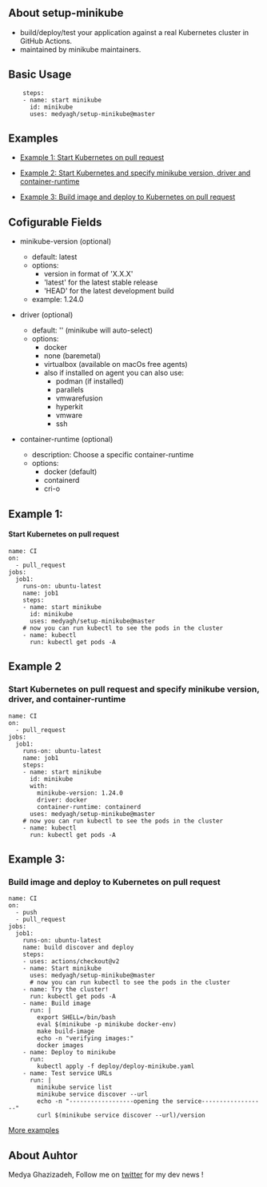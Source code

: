 
## About setup-minikube
- build/deploy/test your application against a real Kubernetes cluster in GitHub Actions.
- maintained by minikube maintainers. 

## Basic Usage
```
    steps:
    - name: start minikube
      id: minikube
      uses: medyagh/setup-minikube@master

```
## Examples
- [Example 1: Start Kubernetes on pull request](https://github.com/medyagh/setup-minikube#example-1)

- [Example 2: Start Kubernetes and specify minikube version, driver and container-runtime](https://github.com/medyagh/setup-minikube#example-2)

- [Example 3: Build image and deploy to Kubernetes on pull request](https://github.com/medyagh/setup-minikube#example-3)



## Cofigurable Fields
- minikube-version (optional)
  - default: latest
  - options: 
      - version in format of 'X.X.X'
      - 'latest' for the latest stable release
      - 'HEAD' for the latest development build
  - example: 1.24.0

- driver (optional)
  - default: '' (minikube will auto-select)
  - options: 
    - docker
    - none (baremetal)
    - virtualbox (available on macOs free agents)
    - also if installed on agent you can also use:
      - podman (if installed)
      - parallels 
      - vmwarefusion
      - hyperkit
      - vmware
      - ssh
- container-runtime (optional)
  - description: Choose a specific container-runtime
  - options: 
    - docker (default)
    - containerd
    - cri-o

## Example 1: 
#### Start Kubernetes on pull request

```
name: CI
on:
  - pull_request
jobs:
  job1:
    runs-on: ubuntu-latest
    name: job1
    steps:
    - name: start minikube
      id: minikube
      uses: medyagh/setup-minikube@master
    # now you can run kubectl to see the pods in the cluster
    - name: kubectl
      run: kubectl get pods -A
```

## Example 2
### Start Kubernetes on pull request and specify minikube version, driver, and container-runtime

```
name: CI
on:
  - pull_request
jobs:
  job1:
    runs-on: ubuntu-latest
    name: job1
    steps:
    - name: start minikube
      id: minikube
      with:
        minikube-version: 1.24.0
        driver: docker
        container-runtime: containerd
      uses: medyagh/setup-minikube@master
    # now you can run kubectl to see the pods in the cluster
    - name: kubectl
      run: kubectl get pods -A
```

## Example 3:
### Build image and deploy to Kubernetes on pull request
```
name: CI
on:
  - push
  - pull_request
jobs:
  job1:
    runs-on: ubuntu-latest
    name: build discover and deploy
    steps:
    - uses: actions/checkout@v2
    - name: Start minikube
      uses: medyagh/setup-minikube@master
      # now you can run kubectl to see the pods in the cluster
    - name: Try the cluster!
      run: kubectl get pods -A
    - name: Build image
      run: |
        export SHELL=/bin/bash
        eval $(minikube -p minikube docker-env)
        make build-image
        echo -n "verifying images:"
        docker images
    - name: Deploy to minikube
      run:
        kubectl apply -f deploy/deploy-minikube.yaml
    - name: Test service URLs
      run: |
        minikube service list
        minikube service discover --url
        echo -n "------------------opening the service------------------"
        curl $(minikube service discover --url)/version
```

[More examples](https://github.com/medyagh/setup-minikube/tree/master/examples)

## About Auhtor

Medya Ghazizadeh, Follow me on [twitter](https://twitter.com/medya_dev) for my dev news !
